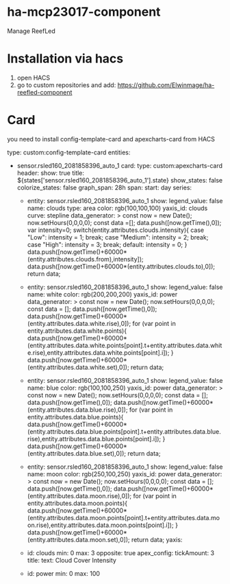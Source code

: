 # ha-mcp23017-component
Manage ReefLed

# Installation via hacs 
1) open HACS
2) go to custom repositories and add:
    https://github.com/Elwinmage/ha-reefled-component


# Card

you need to install config-template-card and apexcharts-card from HACS


type: custom:config-template-card
entities:
  - sensor.rsled160_2081858396_auto_1
card:
  type: custom:apexcharts-card
  header:
    show: true
    title: ${states['sensor.rsled160_2081858396_auto_1'].state}
    show_states: false
    colorize_states: false
  graph_span: 28h
  span:
    start: day
  series:
    - entity: sensor.rsled160_2081858396_auto_1
      show:
        legend_value: false
      name: clouds
      type: area
      color: rgb(100,100,100)
      yaxis_id: clouds
      curve: stepline
      data_generator: >
        const now = new Date();  now.setHours(0,0,0,0);  const data =[];
        data.push([now.getTime(),0]); var intensity=0;
        switch(entity.attributes.clouds.intensity){
          case "Low": 
            intensity = 1;
            break;
          case "Medium":
            intensity = 2;
            break;
          case "High":
            intensity = 3;
            break;
          default:
            intensity = 0;
            }
        data.push([now.getTime()+60000*(entity.attributes.clouds.from),intensity]);
        data.push([now.getTime()+60000*(entity.attributes.clouds.to),0]); return
        data;
            
    - entity: sensor.rsled160_2081858396_auto_1
      show:
        legend_value: false
      name: white
      color: rgb(200,200,200)
      yaxis_id: power
      data_generator: >
        const now = new Date(); now.setHours(0,0,0,0); const data = [];
        data.push([now.getTime(),0]);
        data.push([now.getTime()+60000*(entity.attributes.data.white.rise),0]);
        for (var point in entity.attributes.data.white.points){
          data.push([now.getTime()+60000*(entity.attributes.data.white.points[point].t+entity.attributes.data.white.rise),entity.attributes.data.white.points[point].i]);
          }
        data.push([now.getTime()+60000*(entity.attributes.data.white.set),0]);
        return data;
    - entity: sensor.rsled160_2081858396_auto_1
      show:
        legend_value: false
      name: blue
      color: rgb(100,100,250)
      yaxis_id: power
      data_generator: >
        const now = new Date(); now.setHours(0,0,0,0); const data = [];
        data.push([now.getTime(),0]);
        data.push([now.getTime()+60000*(entity.attributes.data.blue.rise),0]);
        for (var point in entity.attributes.data.blue.points){
          data.push([now.getTime()+60000*(entity.attributes.data.blue.points[point].t+entity.attributes.data.blue.rise),entity.attributes.data.blue.points[point].i]);
          }
        data.push([now.getTime()+60000*(entity.attributes.data.blue.set),0]);
        return data;
    - entity: sensor.rsled160_2081858396_auto_1
      show:
        legend_value: false
      name: moon
      color: rgb(250,100,250)
      yaxis_id: power
      data_generator: >
        const now = new Date(); now.setHours(0,0,0,0); const data = [];
        data.push([now.getTime(),0]);
        data.push([now.getTime()+60000*(entity.attributes.data.moon.rise),0]);
        for (var point in entity.attributes.data.moon.points){
          data.push([now.getTime()+60000*(entity.attributes.data.moon.points[point].t+entity.attributes.data.moon.rise),entity.attributes.data.moon.points[point].i]);
          }
        data.push([now.getTime()+60000*(entity.attributes.data.moon.set),0]);
        return data;
  yaxis:
    - id: clouds
      min: 0
      max: 3
      opposite: true
      apex_config:
        tickAmount: 3
        title:
          text: Cloud Cover Intensity
    - id: power
      min: 0
      max: 100